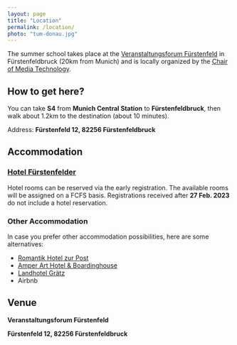 ```yaml
---
layout: page
title: "Location"
permalink: /location/
photo: "tum-donau.jpg"
---
```

The summer school takes place at the [Veranstaltungsforum Fürstenfeld](https://www.fuerstenfeld.de) in Fürstenfeldbruck (20km from Munich) and is locally organized by the [Chair of Media Technology](https://www.ce.cit.tum.de/en/lmt/).


## How to get here?
You can take **S4** from **Munich Central Station** to **Fürstenfeldbruck**, then walk about 1.2km to the destination (about 10 minutes).


Address: **Fürstenfeld 12, 82256 Fürstenfeldbruck** 


## Accommodation

### [Hotel Fürstenfelder](https://www.fuerstenfelder.com/)

Hotel rooms can be reserved via the early registration. The available rooms will be assigned on a FCFS basis. Registrations received after **27 Feb. 2023** do not include a hotel reservation.



### Other Accommodation
In case you prefer other accommodation possibilities, here are some alternatives:

* [Romantik Hotel zur Post](https://www.hotelpost-ffb.de/)
* [Amper Art Hotel & Boardinghouse](https://www.amper-art-hotel.de/)
* [Landhotel Grätz](https://www.gasthof-graetz.de/)
* Airbnb
 




## Venue
**Veranstaltungsforum Fürstenfeld**

**Fürstenfeld 12, 82256 Fürstenfeldbruck** 
